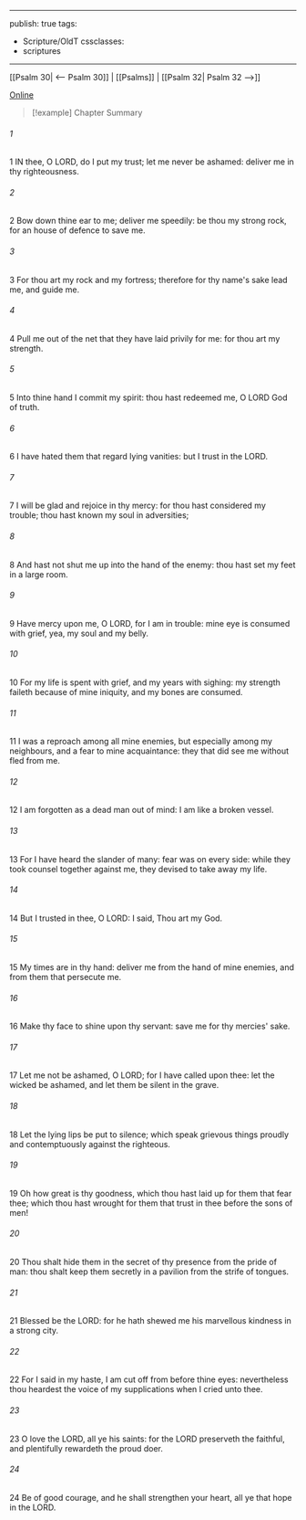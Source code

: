 

---
publish: true
tags:
  - Scripture/OldT
cssclasses:
  - scriptures
---
[[Psalm 30| <-- Psalm 30]] | [[Psalms]] | [[Psalm 32| Psalm 32 -->]]

[Online](https://churchofjesuschrist.org/study/scriptures/ot/ps/31?lang=eng)

>[!example] Chapter Summary
>
###### 1
1 IN thee, O LORD, do I put my trust; let me never be ashamed: deliver me in thy righteousness.
###### 2
2 Bow down thine ear to me; deliver me speedily: be thou my strong rock, for an house of defence to save me.
###### 3
3 For thou art my rock and my fortress; therefore for thy name's sake lead me, and guide me.
###### 4
4 Pull me out of the net that they have laid privily for me: for thou art my strength.
###### 5
5 Into thine hand I commit my spirit: thou hast redeemed me, O LORD God of truth.
###### 6
6 I have hated them that regard lying vanities: but I trust in the LORD.
###### 7
7 I will be glad and rejoice in thy mercy: for thou hast considered my trouble; thou hast known my soul in adversities;
###### 8
8 And hast not shut me up into the hand of the enemy: thou hast set my feet in a large room.
###### 9
9 Have mercy upon me, O LORD, for I am in trouble: mine eye is consumed with grief, yea, my soul and my belly.
###### 10
10 For my life is spent with grief, and my years with sighing: my strength faileth because of mine iniquity, and my bones are consumed.
###### 11
11 I was a reproach among all mine enemies, but especially among my neighbours, and a fear to mine acquaintance: they that did see me without fled from me.
###### 12
12 I am forgotten as a dead man out of mind: I am like a broken vessel.
###### 13
13 For I have heard the slander of many: fear was on every side: while they took counsel together against me, they devised to take away my life.
###### 14
14 But I trusted in thee, O LORD: I said, Thou art my God.
###### 15
15 My times are in thy hand: deliver me from the hand of mine enemies, and from them that persecute me.
###### 16
16 Make thy face to shine upon thy servant: save me for thy mercies' sake.
###### 17
17 Let me not be ashamed, O LORD; for I have called upon thee: let the wicked be ashamed, and let them be silent in the grave.
###### 18
18 Let the lying lips be put to silence; which speak grievous things proudly and contemptuously against the righteous.
###### 19
19 Oh how great is thy goodness, which thou hast laid up for them that fear thee; which thou hast wrought for them that trust in thee before the sons of men!
###### 20
20 Thou shalt hide them in the secret of thy presence from the pride of man: thou shalt keep them secretly in a pavilion from the strife of tongues.
###### 21
21 Blessed be the LORD: for he hath shewed me his marvellous kindness in a strong city.
###### 22
22 For I said in my haste, I am cut off from before thine eyes: nevertheless thou heardest the voice of my supplications when I cried unto thee.
###### 23
23 O love the LORD, all ye his saints: for the LORD preserveth the faithful, and plentifully rewardeth the proud doer.
###### 24
24 Be of good courage, and he shall strengthen your heart, all ye that hope in the LORD.



